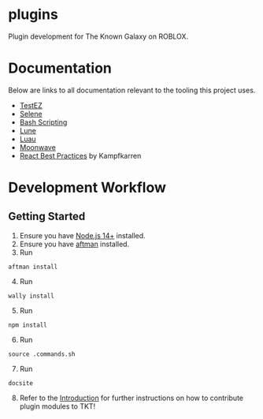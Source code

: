 # plugins
Plugin development for The Known Galaxy on ROBLOX.

# Documentation
Below are links to all documentation relevant to the tooling this project uses.
- [TestEZ](https://roblox.github.io/testez/)
- [Selene](https://kampfkarren.github.io/selene/selene.html)
- [Bash Scripting](https://devhints.io/bash)
- [Lune](https://lune-org.github.io/docs)
- [Luau](https://luau-lang.org/)
- [Moonwave](https://eryn.io/moonwave/)
- [React Best Practices](https://blog.boyned.com/articles/things-i-learned-using-react/) by Kampfkarren

# Development Workflow

## Getting Started
1. Ensure you have [Node.js 14+](https://nodejs.org/en) installed.
2. Ensure you have [aftman](https://github.com/LPGhatguy/aftman) installed.
3. Run
```
aftman install
```
4. Run
```
wally install
```
5. Run
```
npm install
```
6. Run
```
source .commands.sh
```
7. Run
```
docsite
```
8. Refer to the [Introduction](docs/Guides/intro) for further instructions on how to contribute plugin modules to TKT!